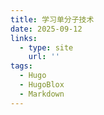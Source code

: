```yaml
---
title: 学习单分子技术
date: 2025-09-12
links:
  - type: site
    url: ''
tags:
  - Hugo
  - HugoBlox
  - Markdown
---
```


